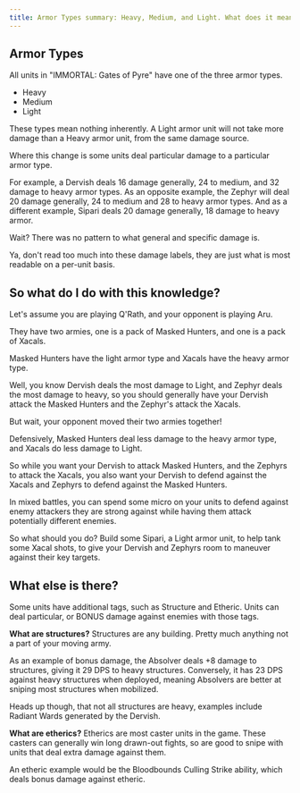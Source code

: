 ```yaml
---
title: Armor Types summary: Heavy, Medium, and Light. What does it mean? created_date: 4/13/2000 updated_date: 4/13/2000
---
```


## Armor Types

All units in "IMMORTAL: Gates of Pyre" have one of the three armor types.

- Heavy
- Medium
- Light

These types mean nothing inherently. A Light armor unit will not take more damage than a Heavy armor unit, from the same
damage source.

Where this change is some units deal particular damage to a particular armor type.

For example, a Dervish deals 16 damage generally, 24 to medium, and 32 damage to heavy armor types. As an opposite
example, the Zephyr will deal 20 damage generally, 24 to medium and 28 to heavy armor types. And as a different example,
Sipari deals 20 damage generally, 18 damage to heavy armor.

Wait? There was no pattern to what general and specific damage is.

Ya, don't read too much into these damage labels, they are just what is most readable on a per-unit basis.

## So what do I do with this knowledge?

Let's assume you are playing Q'Rath, and your opponent is playing Aru.

They have two armies, one is a pack of Masked Hunters, and one is a pack of Xacals.

Masked Hunters have the light armor type and Xacals have the heavy armor type.

Well, you know Dervish deals the most damage to Light, and Zephyr deals the most damage to heavy, so you should
generally have your Dervish attack the Masked Hunters and the Zephyr's attack the Xacals.

But wait, your opponent moved their two armies together!

Defensively, Masked Hunters deal less damage to the heavy armor type, and Xacals do less damage to Light.

So while you want your Dervish to attack Masked Hunters, and the Zephyrs to attack the Xacals, you also want your
Dervish to defend against the Xacals and Zephyrs to defend against the Masked Hunters.

In mixed battles, you can spend some micro on your units to defend against enemy attackers they are strong against while
having them attack potentially different enemies.

So what should you do? Build some Sipari, a Light armor unit, to help tank some Xacal shots, to give your Dervish and
Zephyrs room to maneuver against their key targets.

## What else is there?

Some units have additional tags, such as Structure and Etheric. Units can deal particular, or BONUS damage against
enemies with those tags.

**What are structures?** Structures are any building. Pretty much anything not a part of your moving army.

As an example of bonus damage, the Absolver deals +8 damage to structures, giving it 29 DPS to heavy structures.
Conversely, it has 23 DPS against heavy structures when deployed, meaning Absolvers are better at sniping most
structures when mobilized.

Heads up though, that not all structures are heavy, examples include Radiant Wards generated by the Dervish.

**What are etherics?** Etherics are most caster units in the game. These casters can generally win long drawn-out
fights, so are good to snipe with units that deal extra damage against them.

An etheric example would be the Bloodbounds Culling Strike ability, which deals bonus damage against etheric.
